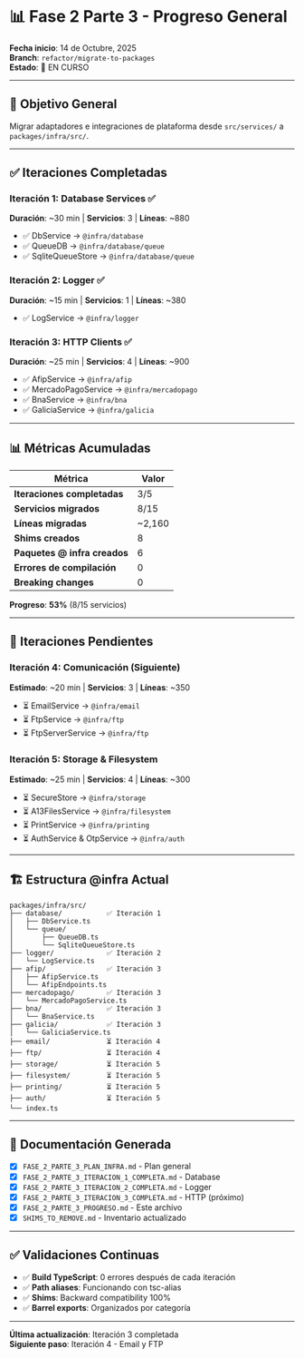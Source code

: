 # 📊 Fase 2 Parte 3 - Progreso General

**Fecha inicio**: 14 de Octubre, 2025  
**Branch**: `refactor/migrate-to-packages`  
**Estado**: 🔄 EN CURSO

---

## 🎯 Objetivo General

Migrar adaptadores e integraciones de plataforma desde `src/services/` a `packages/infra/src/`.

---

## ✅ Iteraciones Completadas

### Iteración 1: Database Services ✅
**Duración**: ~30 min | **Servicios**: 3 | **Líneas**: ~880

- ✅ DbService → `@infra/database`
- ✅ QueueDB → `@infra/database/queue`
- ✅ SqliteQueueStore → `@infra/database/queue`

### Iteración 2: Logger ✅
**Duración**: ~15 min | **Servicios**: 1 | **Líneas**: ~380

- ✅ LogService → `@infra/logger`

### Iteración 3: HTTP Clients ✅  
**Duración**: ~25 min | **Servicios**: 4 | **Líneas**: ~900

- ✅ AfipService → `@infra/afip`
- ✅ MercadoPagoService → `@infra/mercadopago`
- ✅ BnaService → `@infra/bna`
- ✅ GaliciaService → `@infra/galicia`

---

## 📊 Métricas Acumuladas

| Métrica | Valor |
|---------|-------|
| **Iteraciones completadas** | 3/5 |
| **Servicios migrados** | 8/15 |
| **Líneas migradas** | ~2,160 |
| **Shims creados** | 8 |
| **Paquetes @ infra creados** | 6 |
| **Errores de compilación** | 0 |
| **Breaking changes** | 0 |

**Progreso**: **53%** (8/15 servicios)

---

## 🔄 Iteraciones Pendientes

### Iteración 4: Comunicación (Siguiente)
**Estimado**: ~20 min | **Servicios**: 3 | **Líneas**: ~350

- ⏳ EmailService → `@infra/email`
- ⏳ FtpService → `@infra/ftp`
- ⏳ FtpServerService → `@infra/ftp`

### Iteración 5: Storage & Filesystem
**Estimado**: ~25 min | **Servicios**: 4 | **Líneas**: ~300

- ⏳ SecureStore → `@infra/storage`
- ⏳ A13FilesService → `@infra/filesystem`
- ⏳ PrintService → `@infra/printing`
- ⏳ AuthService & OtpService → `@infra/auth`

---

## 🏗️ Estructura @infra Actual

```
packages/infra/src/
├── database/           ✅ Iteración 1
│   ├── DbService.ts
│   └── queue/
│       ├── QueueDB.ts
│       └── SqliteQueueStore.ts
├── logger/             ✅ Iteración 2
│   └── LogService.ts
├── afip/               ✅ Iteración 3
│   ├── AfipService.ts
│   └── AfipEndpoints.ts
├── mercadopago/        ✅ Iteración 3
│   └── MercadoPagoService.ts
├── bna/                ✅ Iteración 3
│   └── BnaService.ts
├── galicia/            ✅ Iteración 3
│   └── GaliciaService.ts
├── email/              ⏳ Iteración 4
├── ftp/                ⏳ Iteración 4
├── storage/            ⏳ Iteración 5
├── filesystem/         ⏳ Iteración 5
├── printing/           ⏳ Iteración 5
├── auth/               ⏳ Iteración 5
└── index.ts
```

---

## 📝 Documentación Generada

- [x] `FASE_2_PARTE_3_PLAN_INFRA.md` - Plan general
- [x] `FASE_2_PARTE_3_ITERACION_1_COMPLETA.md` - Database
- [x] `FASE_2_PARTE_3_ITERACION_2_COMPLETA.md` - Logger
- [x] `FASE_2_PARTE_3_ITERACION_3_COMPLETA.md` - HTTP (próximo)
- [x] `FASE_2_PARTE_3_PROGRESO.md` - Este archivo
- [x] `SHIMS_TO_REMOVE.md` - Inventario actualizado

---

## ✅ Validaciones Continuas

- ✅ **Build TypeScript**: 0 errores después de cada iteración
- ✅ **Path aliases**: Funcionando con tsc-alias
- ✅ **Shims**: Backward compatibility 100%
- ✅ **Barrel exports**: Organizados por categoría

---

**Última actualización**: Iteración 3 completada  
**Siguiente paso**: Iteración 4 - Email y FTP

